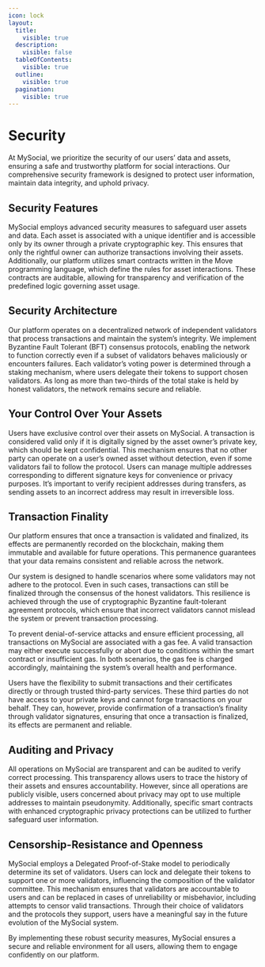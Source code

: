 ```yaml
---
icon: lock
layout:
  title:
    visible: true
  description:
    visible: false
  tableOfContents:
    visible: true
  outline:
    visible: true
  pagination:
    visible: true
---
```


# Security

At MySocial, we prioritize the security of our users’ data and assets, ensuring a safe and trustworthy platform for social interactions. Our comprehensive security framework is designed to protect user information, maintain data integrity, and uphold privacy.

## Security Features

MySocial employs advanced security measures to safeguard user assets and data. Each asset is associated with a unique identifier and is accessible only by its owner through a private cryptographic key. This ensures that only the rightful owner can authorize transactions involving their assets. Additionally, our platform utilizes smart contracts written in the Move programming language, which define the rules for asset interactions. These contracts are auditable, allowing for transparency and verification of the predefined logic governing asset usage.

## Security Architecture

Our platform operates on a decentralized network of independent validators that process transactions and maintain the system’s integrity. We implement Byzantine Fault Tolerant (BFT) consensus protocols, enabling the network to function correctly even if a subset of validators behaves maliciously or encounters failures. Each validator’s voting power is determined through a staking mechanism, where users delegate their tokens to support chosen validators. As long as more than two-thirds of the total stake is held by honest validators, the network remains secure and reliable.

## Your Control Over Your Assets

Users have exclusive control over their assets on MySocial. A transaction is considered valid only if it is digitally signed by the asset owner’s private key, which should be kept confidential. This mechanism ensures that no other party can operate on a user’s owned asset without detection, even if some validators fail to follow the protocol. Users can manage multiple addresses corresponding to different signature keys for convenience or privacy purposes. It’s important to verify recipient addresses during transfers, as sending assets to an incorrect address may result in irreversible loss.

## Transaction Finality

Our platform ensures that once a transaction is validated and finalized, its effects are permanently recorded on the blockchain, making them immutable and available for future operations. This permanence guarantees that your data remains consistent and reliable across the network.

Our system is designed to handle scenarios where some validators may not adhere to the protocol. Even in such cases, transactions can still be finalized through the consensus of the honest validators. This resilience is achieved through the use of cryptographic Byzantine fault-tolerant agreement protocols, which ensure that incorrect validators cannot mislead the system or prevent transaction processing.

To prevent denial-of-service attacks and ensure efficient processing, all transactions on MySocial are associated with a gas fee. A valid transaction may either execute successfully or abort due to conditions within the smart contract or insufficient gas. In both scenarios, the gas fee is charged accordingly, maintaining the system’s overall health and performance.

Users have the flexibility to submit transactions and their certificates directly or through trusted third-party services. These third parties do not have access to your private keys and cannot forge transactions on your behalf. They can, however, provide confirmation of a transaction’s finality through validator signatures, ensuring that once a transaction is finalized, its effects are permanent and reliable.

## Auditing and Privacy

All operations on MySocial are transparent and can be audited to verify correct processing. This transparency allows users to trace the history of their assets and ensures accountability. However, since all operations are publicly visible, users concerned about privacy may opt to use multiple addresses to maintain pseudonymity. Additionally, specific smart contracts with enhanced cryptographic privacy protections can be utilized to further safeguard user information.

## Censorship-Resistance and Openness

MySocial employs a Delegated Proof-of-Stake model to periodically determine its set of validators. Users can lock and delegate their tokens to support one or more validators, influencing the composition of the validator committee. This mechanism ensures that validators are accountable to users and can be replaced in cases of unreliability or misbehavior, including attempts to censor valid transactions. Through their choice of validators and the protocols they support, users have a meaningful say in the future evolution of the MySocial system.

By implementing these robust security measures, MySocial ensures a secure and reliable environment for all users, allowing them to engage confidently on our platform.